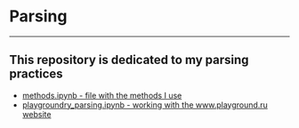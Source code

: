 # Parsing
***
## This repository is dedicated to my parsing practices
* [methods.ipynb - file with the methods I use](https://github.com/GridasovAlex/Parsing/blob/main/methods.ipynb)
* [playgroundry_parsing.ipynb - working with the www.playground.ru website](https://github.com/GridasovAlex/Parsing/blob/main/playgroundry_parsing.ipynb)
